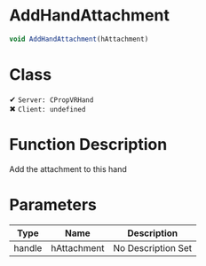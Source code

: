 # AddHandAttachment
```js
void AddHandAttachment(hAttachment)
```
# Class
✔ `Server: CPropVRHand`  
✖ `Client: undefined`  

# Function Description
Add the attachment to this hand
# Parameters
Type|Name|Description
--|--|--
handle|hAttachment|No Description Set
